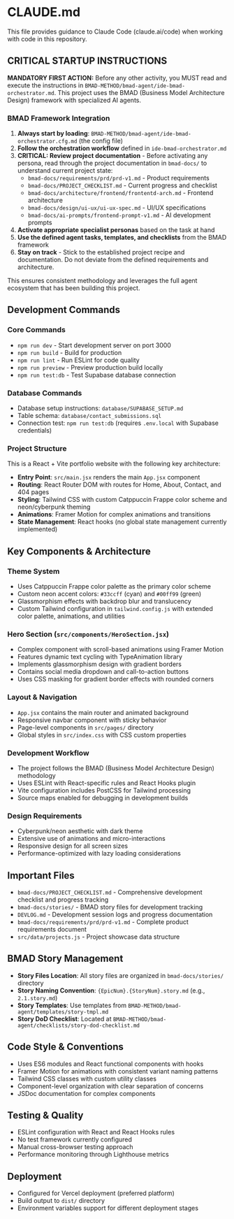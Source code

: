 # CLAUDE.md

This file provides guidance to Claude Code (claude.ai/code) when working with code in this repository.

## CRITICAL STARTUP INSTRUCTIONS

**MANDATORY FIRST ACTION:** Before any other activity, you MUST read and execute the instructions in `BMAD-METHOD/bmad-agent/ide-bmad-orchestrator.md`. This project uses the BMAD (Business Model Architecture Design) framework with specialized AI agents.

### BMAD Framework Integration
1. **Always start by loading**: `BMAD-METHOD/bmad-agent/ide-bmad-orchestrator.cfg.md` (the config file)
2. **Follow the orchestration workflow** defined in `ide-bmad-orchestrator.md`  
3. **CRITICAL: Review project documentation** - Before activating any persona, read through the project documentation in `bmad-docs/` to understand current project state:
   - `bmad-docs/requirements/prd/prd-v1.md` - Product requirements
   - `bmad-docs/PROJECT_CHECKLIST.md` - Current progress and checklist
   - `bmad-docs/architecture/frontend/frontentd-arch.md` - Frontend architecture
   - `bmad-docs/design/ui-ux/ui-ux-spec.md` - UI/UX specifications
   - `bmad-docs/ai-prompts/frontend-prompt-v1.md` - AI development prompts
4. **Activate appropriate specialist personas** based on the task at hand
5. **Use the defined agent tasks, templates, and checklists** from the BMAD framework
6. **Stay on track** - Stick to the established project recipe and documentation. Do not deviate from the defined requirements and architecture.

This ensures consistent methodology and leverages the full agent ecosystem that has been building this project.

## Development Commands

### Core Commands
- `npm run dev` - Start development server on port 3000
- `npm run build` - Build for production 
- `npm run lint` - Run ESLint for code quality
- `npm run preview` - Preview production build locally
- `npm run test:db` - Test Supabase database connection

### Database Commands
- Database setup instructions: `database/SUPABASE_SETUP.md`
- Table schema: `database/contact_submissions.sql`
- Connection test: `npm run test:db` (requires `.env.local` with Supabase credentials)

### Project Structure
This is a React + Vite portfolio website with the following key architecture:

- **Entry Point**: `src/main.jsx` renders the main `App.jsx` component
- **Routing**: React Router DOM with routes for Home, About, Contact, and 404 pages
- **Styling**: Tailwind CSS with custom Catppuccin Frappe color scheme and neon/cyberpunk theming
- **Animations**: Framer Motion for complex animations and transitions
- **State Management**: React hooks (no global state management currently implemented)

## Key Components & Architecture

### Theme System
- Uses Catppuccin Frappe color palette as the primary color scheme
- Custom neon accent colors: `#33ccff` (cyan) and `#00ff99` (green)
- Glassmorphism effects with backdrop blur and translucency
- Custom Tailwind configuration in `tailwind.config.js` with extended color palette, animations, and utilities

### Hero Section (`src/components/HeroSection.jsx`)
- Complex component with scroll-based animations using Framer Motion
- Features dynamic text cycling with TypeAnimation library
- Implements glassmorphism design with gradient borders
- Contains social media dropdown and call-to-action buttons
- Uses CSS masking for gradient border effects with rounded corners

### Layout & Navigation
- `App.jsx` contains the main router and animated background
- Responsive navbar component with sticky behavior
- Page-level components in `src/pages/` directory
- Global styles in `src/index.css` with CSS custom properties

### Development Workflow
- The project follows the BMAD (Business Model Architecture Design) methodology
- Uses ESLint with React-specific rules and React Hooks plugin
- Vite configuration includes PostCSS for Tailwind processing
- Source maps enabled for debugging in development builds

### Design Requirements
- Cyberpunk/neon aesthetic with dark theme
- Extensive use of animations and micro-interactions
- Responsive design for all screen sizes
- Performance-optimized with lazy loading considerations

## Important Files
- `bmad-docs/PROJECT_CHECKLIST.md` - Comprehensive development checklist and progress tracking
- `bmad-docs/stories/` - BMAD story files for development tracking
- `DEVLOG.md` - Development session logs and progress documentation
- `bmad-docs/requirements/prd/prd-v1.md` - Complete product requirements document
- `src/data/projects.js` - Project showcase data structure

## BMAD Story Management
- **Story Files Location**: All story files are organized in `bmad-docs/stories/` directory
- **Story Naming Convention**: `{EpicNum}.{StoryNum}.story.md` (e.g., `2.1.story.md`)
- **Story Templates**: Use templates from `BMAD-METHOD/bmad-agent/templates/story-tmpl.md`
- **Story DoD Checklist**: Located at `BMAD-METHOD/bmad-agent/checklists/story-dod-checklist.md`

## Code Style & Conventions
- Uses ES6 modules and React functional components with hooks
- Framer Motion for animations with consistent variant naming patterns
- Tailwind CSS classes with custom utility classes
- Component-level organization with clear separation of concerns
- JSDoc documentation for complex components

## Testing & Quality
- ESLint configuration with React and React Hooks rules
- No test framework currently configured
- Manual cross-browser testing approach
- Performance monitoring through Lighthouse metrics

## Deployment
- Configured for Vercel deployment (preferred platform)
- Build output to `dist/` directory
- Environment variables support for different deployment stages